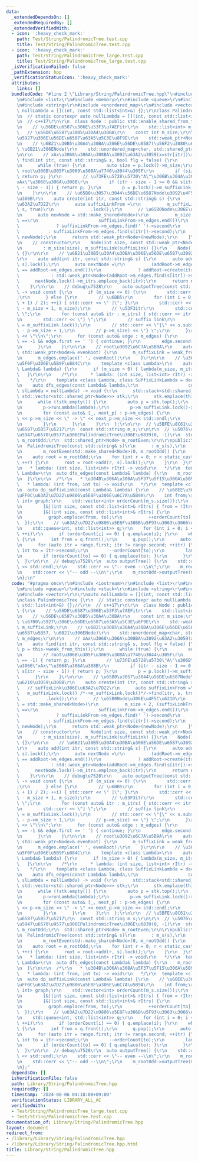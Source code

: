 ```yaml
---
data:
  _extendedDependsOn: []
  _extendedRequiredBy: []
  _extendedVerifiedWith:
  - icon: ':heavy_check_mark:'
    path: Test/String/PalindromicTree.test.cpp
    title: Test/String/PalindromicTree.test.cpp
  - icon: ':heavy_check_mark:'
    path: Test/String/PalindromicTree_large.test.cpp
    title: Test/String/PalindromicTree_large.test.cpp
  _isVerificationFailed: false
  _pathExtension: hpp
  _verificationStatusIcon: ':heavy_check_mark:'
  attributes:
    links: []
  bundledCode: "#line 2 \"Library/String/PalindromicTree.hpp\"\n#include <iostream>\r\
    \n#include <list>\r\n#include <memory>\r\n#include <queue>\r\n#include <stack>\r\
    \n#include <string>\r\n#include <unordered_map>\r\n#include <vector>\r\n\r\nauto\
    \ nullLambda = [](int, const std::list<int>&) {};\r\nclass PalindromicTree {\r\
    \n  // static constexpr auto nullLambda = [](int, const std::list<int>&) {};//\r\
    \n  // c++17\r\n\r\n  class Node : public std::enable_shared_from_this<Node> {\r\
    \n    // \u56DE\u6587\u306E\u53F3\u7AEFitr\r\n    std::list<int> m_itrs;\r\n \
    \   // \u56DE\u6587\u30B5\u30A4\u30BA\r\n    const int m_size;\r\n\r\n    // \u6700\
    \u5927\u306E\u56DE\u6587\u63A5\u5C3E\u8F9E\r\n    std::weak_ptr<Node> m_suffixLink;\r\
    \n    // \u6B21\u30B5\u30A4\u30BA\u306E\u56DE\u6587(\u56F2\u3080\u6587\u5B57,\
    \ \u6B21\u306ENode)\r\n    std::unordered_map<char, std::shared_ptr<Node>> m_edges;\r\
    \n\r\n    // xAx\u3068\u306A\u308BA\u3092\u63A2\u3059(x=str[itr])\r\n    auto\
    \ find(int itr, const std::string& s, bool flg = false) {\r\n      auto p = this->weak_from_this();\r\
    \n      while (true) {\r\n        auto size = p.lock()->m_size;\r\n        //\
    \ root\u306B\u305F\u3069\u308A\u7740\u3044\u305F\r\n        if (size == -1) {\
    \ return p; }\r\n        // \u73FE\u5728\u5730\"A\"\u306B\u304A\u3044\u3066\"\
    xAx\"\u3068\u306A\u308B\r\n        if (itr - size - 1 >= 0 && s[itr] == s[itr\
    \ - size - 1]) { return p; }\r\n        p = p.lock()->m_suffixLink;\r\n      }\r\
    \n    }\r\n\r\n    // \u65B0\u3057\u3044\u56DE\u6587Node\u3092\u4F5C\u6210\u3059\
    \u308B\r\n    auto create(int itr, const std::string& s) {\r\n      // suffixLink\u306E\
    \u63A2\u7D22\r\n      auto suffixLinkFrom =\r\n          m_suffixLink.lock() /*->m_suffixLink.lock()*/->find(itr,\
    \ s, true)\r\n              .lock();\r\n      // \u65B0Node\u306E\u4F5C\u6210\r\
    \n      auto newNode = std::make_shared<Node>(\r\n          m_size + 2, (suffixLinkFrom->m_edges.find(s[itr])\
    \ ==\r\n                       suffixLinkFrom->m_edges.end())\r\n            \
    \              ? suffixLinkFrom->m_edges.find(' ')->second\r\n               \
    \           : suffixLinkFrom->m_edges.find(s[itr])->second);\r\n      m_edges.emplace(s[itr],\
    \ newNode);\r\n      return std::weak_ptr<Node>(newNode);\r\n    }\r\n\r\n  public:\r\
    \n    // constructor\r\n    Node(int size, const std::weak_ptr<Node>& suffixLink)\r\
    \n        : m_size(size), m_suffixLink(suffixLink) {}\r\n    Node() : m_size(-1)\
    \ {}\r\n\r\n    // \u6B21\u30B5\u30A4\u30BA\u306E\u56DE\u6587\u3092\u8FFD\u52A0\
    \r\n    auto add(int itr, const std::string& s) {\r\n      auto addRoot = find(itr,\
    \ s).lock();\r\n      auto nextNode =\r\n          (addRoot->m_edges.find(s[itr])\
    \ == addRoot->m_edges.end())\r\n              ? addRoot->create(itr, s)\r\n  \
    \            : std::weak_ptr<Node>(addRoot->m_edges.find(s[itr])->second);\r\n\
    \      nextNode.lock()->m_itrs.emplace_back(itr);\r\n      return nextNode;\r\n\
    \    }\r\n\r\n    // debug\u7528\r\n    auto outputTree(const std::string& s)\
    \ -> void const {\r\n      if (m_size <= 0) {\r\n        std::cerr << \"root\"\
    ;\r\n      } else {\r\n        // \u6BB5\r\n        for (int i = 0; (i < (m_size\
    \ + 1) / 2); ++i) { std::cerr << \" |\"; }\r\n        std::cerr << \"- \" << s.substr(*m_itrs.begin()\
    \ - m_size + 1, m_size);\r\n        // \u53F3itr\r\n        std::cerr << \" [\
    \ \";\r\n        for (const auto& itr : m_itrs) { std::cerr << itr << \" \"; }\r\
    \n        std::cerr << \"] \";\r\n        // suffix link\r\n        // auto p\
    \ = m_suffixLink.lock();\r\n        // std::cerr << \"{\" << s.substr(*p->m_itrs.begin()\
    \ - p->m_size + 1,\r\n        // p->m_size) << \"} \";\r\n      }\r\n      std::cerr\
    \ << \"\\n\";\r\n      for (const auto& edge : m_edges) {\r\n        if (m_size\
    \ == -1 && edge.first == ' ') { continue; }\r\n        edge.second->outputTree(s);\r\
    \n      }\r\n    }\r\n\r\n    // root\u3092\u6C7A\u5B9A\r\n    auto isOddRoot(const\
    \ std::weak_ptr<Node>& evenRoot) {\r\n      m_suffixLink = weak_from_this();\r\
    \n      m_edges.emplace(' ', evenRoot);\r\n    }\r\n\r\n    // \u30E9\u30E0\u30C0\
    \u5F0F\u306E\u5B9F\u884C\r\n    template <class Lambda>\r\n    auto runLambda(const\
    \ Lambda& lambda) {\r\n      if (m_size > 0) { lambda(m_size, m_itrs); }\r\n \
    \   }\r\n\r\n    /*\r\n     * lambda: (int size, list<int> rItr) -> void\r\n \
    \    */\r\n    template <class Lambda, class SuffixLinkLambda = decltype(nullLambda)>\r\
    \n    auto dfs_edges(const Lambda& lambda,\r\n                   const SuffixLinkLambda&\
    \ slLambda = nullLambda) -> void {\r\n      std::stack<std::shared_ptr<Node>,\
    \ std::vector<std::shared_ptr<Node>>> stk;\r\n      stk.emplace(this->weak_from_this().lock());\r\
    \n      while (!stk.empty()) {\r\n        auto p = stk.top();\r\n        stk.pop();\r\
    \n        p->runLambda(lambda);\r\n        p->m_suffixLink.lock()->runLambda(slLambda);\r\
    \n        for (const auto& [_, next_p] : p->m_edges) {\r\n          // std::cerr\
    \ << p->m_size << \" -> \" << next_p->m_size << std::endl;\r\n          stk.emplace(next_p);\r\
    \n        }\r\n      }\r\n    }\r\n  };\r\n\r\n  // \u5BFE\u8C61\u3068\u306A\u308B\
    \u6587\u5B57\u5217\r\n  const std::string m_s;\r\n\r\n  // \u5076\u6570\u9577\uFF0C\
    \u5947\u6570\u9577\u306EPalindromicTree\u306E\u6839(0, -1)\r\n  std::shared_ptr<Node>\
    \ m_rootOdd;\r\n  std::shared_ptr<Node> m_rootEven;\r\n\r\npublic:\r\n  // constructor\r\
    \n  PalindromicTree(const std::string& s)\r\n      : m_s(s),\r\n        m_rootOdd(std::make_shared<Node>()),\r\
    \n        m_rootEven(std::make_shared<Node>(0, m_rootOdd)) {\r\n    m_rootOdd->isOddRoot(m_rootEven);\r\
    \n    auto root = m_rootOdd;\r\n    for (int r = 0; r < static_cast<int>(s.size());\
    \ ++r) {\r\n      root = root->add(r, s).lock();\r\n    }\r\n  }\r\n\r\n  /*\r\
    \n   * lambda: (int size, list<int> rItr) -> void\r\n   */\r\n  template <class\
    \ Lambda>\r\n  auto dfs_edges(const Lambda& lambda) {\r\n    m_rootOdd->dfs_edges(lambda);\r\
    \n  }\r\n\r\n  /*\r\n   * \u304B\u306A\u308A\u5F37\u5F15\u306A\u5B9F\u88C5\r\n\
    \   * lambda: (int from, int to) -> void\r\n   */\r\n  template <class Lambda>\r\
    \n  auto dp_suffixLink(const Lambda& lambda) {\r\n    // \u68EE\u306E\u751F\u6210\
    \uFF0C\u63A2\u7D22\u9806\u5E8F\u306E\u6C7A\u5B9A\r\n    int from;\r\n    std::unordered_map<int,\
    \ int> graph;\r\n    std::vector<int> orderCount(m_s.size());\r\n    m_rootOdd->dfs_edges(\r\
    \n        [&](int size, const std::list<int>& rItrs) { from = rItrs.front(); },\r\
    \n        [&](int size, const std::list<int>& rItrs) {\r\n          int to = rItrs.front();\r\
    \n          graph.emplace(from, to);\r\n          ++orderCount[to];\r\n      \
    \  });\r\n    // \u63A2\u7D22\u9806\u5E8F\u306B\u5F93\u3063\u3066\u51E6\u7406\r\
    \n    std::queue<int, std::list<int>> q;\r\n    for (int i = 0; i < static_cast<int>(m_s.size());\
    \ ++i)\r\n      if (orderCount[i] == 0) { q.emplace(i); }\r\n    while (!q.empty())\
    \ {\r\n      int from = q.front();\r\n      q.pop();\r\n      auto range = graph.equal_range(from);\r\
    \n      for (auto itr = range.first; itr != range.second; ++itr) {\r\n       \
    \ int to = itr->second;\r\n        --orderCount[to];\r\n        lambda(from, to);\r\
    \n        if (orderCount[to] == 0) { q.emplace(to); }\r\n      }\r\n    }\r\n\
    \  }\r\n\r\n  // debug\u7528\r\n  auto outputTree() {\r\n    std::cerr << m_s\
    \ << std::endl;\r\n    std::cerr << \"-- even --\\n\";\r\n    m_rootEven->outputTree(m_s);\r\
    \n    std::cerr << \"-- odd --\\n\";\r\n    m_rootOdd->outputTree(m_s);\r\n  }\r\
    \n};\n"
  code: "#pragma once\r\n#include <iostream>\r\n#include <list>\r\n#include <memory>\r\
    \n#include <queue>\r\n#include <stack>\r\n#include <string>\r\n#include <unordered_map>\r\
    \n#include <vector>\r\n\r\nauto nullLambda = [](int, const std::list<int>&) {};\r\
    \nclass PalindromicTree {\r\n  // static constexpr auto nullLambda = [](int, const\
    \ std::list<int>&) {};//\r\n  // c++17\r\n\r\n  class Node : public std::enable_shared_from_this<Node>\
    \ {\r\n    // \u56DE\u6587\u306E\u53F3\u7AEFitr\r\n    std::list<int> m_itrs;\r\
    \n    // \u56DE\u6587\u30B5\u30A4\u30BA\r\n    const int m_size;\r\n\r\n    //\
    \ \u6700\u5927\u306E\u56DE\u6587\u63A5\u5C3E\u8F9E\r\n    std::weak_ptr<Node>\
    \ m_suffixLink;\r\n    // \u6B21\u30B5\u30A4\u30BA\u306E\u56DE\u6587(\u56F2\u3080\
    \u6587\u5B57, \u6B21\u306ENode)\r\n    std::unordered_map<char, std::shared_ptr<Node>>\
    \ m_edges;\r\n\r\n    // xAx\u3068\u306A\u308BA\u3092\u63A2\u3059(x=str[itr])\r\
    \n    auto find(int itr, const std::string& s, bool flg = false) {\r\n      auto\
    \ p = this->weak_from_this();\r\n      while (true) {\r\n        auto size = p.lock()->m_size;\r\
    \n        // root\u306B\u305F\u3069\u308A\u7740\u3044\u305F\r\n        if (size\
    \ == -1) { return p; }\r\n        // \u73FE\u5728\u5730\"A\"\u306B\u304A\u3044\
    \u3066\"xAx\"\u3068\u306A\u308B\r\n        if (itr - size - 1 >= 0 && s[itr] ==\
    \ s[itr - size - 1]) { return p; }\r\n        p = p.lock()->m_suffixLink;\r\n\
    \      }\r\n    }\r\n\r\n    // \u65B0\u3057\u3044\u56DE\u6587Node\u3092\u4F5C\
    \u6210\u3059\u308B\r\n    auto create(int itr, const std::string& s) {\r\n   \
    \   // suffixLink\u306E\u63A2\u7D22\r\n      auto suffixLinkFrom =\r\n       \
    \   m_suffixLink.lock() /*->m_suffixLink.lock()*/->find(itr, s, true)\r\n    \
    \          .lock();\r\n      // \u65B0Node\u306E\u4F5C\u6210\r\n      auto newNode\
    \ = std::make_shared<Node>(\r\n          m_size + 2, (suffixLinkFrom->m_edges.find(s[itr])\
    \ ==\r\n                       suffixLinkFrom->m_edges.end())\r\n            \
    \              ? suffixLinkFrom->m_edges.find(' ')->second\r\n               \
    \           : suffixLinkFrom->m_edges.find(s[itr])->second);\r\n      m_edges.emplace(s[itr],\
    \ newNode);\r\n      return std::weak_ptr<Node>(newNode);\r\n    }\r\n\r\n  public:\r\
    \n    // constructor\r\n    Node(int size, const std::weak_ptr<Node>& suffixLink)\r\
    \n        : m_size(size), m_suffixLink(suffixLink) {}\r\n    Node() : m_size(-1)\
    \ {}\r\n\r\n    // \u6B21\u30B5\u30A4\u30BA\u306E\u56DE\u6587\u3092\u8FFD\u52A0\
    \r\n    auto add(int itr, const std::string& s) {\r\n      auto addRoot = find(itr,\
    \ s).lock();\r\n      auto nextNode =\r\n          (addRoot->m_edges.find(s[itr])\
    \ == addRoot->m_edges.end())\r\n              ? addRoot->create(itr, s)\r\n  \
    \            : std::weak_ptr<Node>(addRoot->m_edges.find(s[itr])->second);\r\n\
    \      nextNode.lock()->m_itrs.emplace_back(itr);\r\n      return nextNode;\r\n\
    \    }\r\n\r\n    // debug\u7528\r\n    auto outputTree(const std::string& s)\
    \ -> void const {\r\n      if (m_size <= 0) {\r\n        std::cerr << \"root\"\
    ;\r\n      } else {\r\n        // \u6BB5\r\n        for (int i = 0; (i < (m_size\
    \ + 1) / 2); ++i) { std::cerr << \" |\"; }\r\n        std::cerr << \"- \" << s.substr(*m_itrs.begin()\
    \ - m_size + 1, m_size);\r\n        // \u53F3itr\r\n        std::cerr << \" [\
    \ \";\r\n        for (const auto& itr : m_itrs) { std::cerr << itr << \" \"; }\r\
    \n        std::cerr << \"] \";\r\n        // suffix link\r\n        // auto p\
    \ = m_suffixLink.lock();\r\n        // std::cerr << \"{\" << s.substr(*p->m_itrs.begin()\
    \ - p->m_size + 1,\r\n        // p->m_size) << \"} \";\r\n      }\r\n      std::cerr\
    \ << \"\\n\";\r\n      for (const auto& edge : m_edges) {\r\n        if (m_size\
    \ == -1 && edge.first == ' ') { continue; }\r\n        edge.second->outputTree(s);\r\
    \n      }\r\n    }\r\n\r\n    // root\u3092\u6C7A\u5B9A\r\n    auto isOddRoot(const\
    \ std::weak_ptr<Node>& evenRoot) {\r\n      m_suffixLink = weak_from_this();\r\
    \n      m_edges.emplace(' ', evenRoot);\r\n    }\r\n\r\n    // \u30E9\u30E0\u30C0\
    \u5F0F\u306E\u5B9F\u884C\r\n    template <class Lambda>\r\n    auto runLambda(const\
    \ Lambda& lambda) {\r\n      if (m_size > 0) { lambda(m_size, m_itrs); }\r\n \
    \   }\r\n\r\n    /*\r\n     * lambda: (int size, list<int> rItr) -> void\r\n \
    \    */\r\n    template <class Lambda, class SuffixLinkLambda = decltype(nullLambda)>\r\
    \n    auto dfs_edges(const Lambda& lambda,\r\n                   const SuffixLinkLambda&\
    \ slLambda = nullLambda) -> void {\r\n      std::stack<std::shared_ptr<Node>,\
    \ std::vector<std::shared_ptr<Node>>> stk;\r\n      stk.emplace(this->weak_from_this().lock());\r\
    \n      while (!stk.empty()) {\r\n        auto p = stk.top();\r\n        stk.pop();\r\
    \n        p->runLambda(lambda);\r\n        p->m_suffixLink.lock()->runLambda(slLambda);\r\
    \n        for (const auto& [_, next_p] : p->m_edges) {\r\n          // std::cerr\
    \ << p->m_size << \" -> \" << next_p->m_size << std::endl;\r\n          stk.emplace(next_p);\r\
    \n        }\r\n      }\r\n    }\r\n  };\r\n\r\n  // \u5BFE\u8C61\u3068\u306A\u308B\
    \u6587\u5B57\u5217\r\n  const std::string m_s;\r\n\r\n  // \u5076\u6570\u9577\uFF0C\
    \u5947\u6570\u9577\u306EPalindromicTree\u306E\u6839(0, -1)\r\n  std::shared_ptr<Node>\
    \ m_rootOdd;\r\n  std::shared_ptr<Node> m_rootEven;\r\n\r\npublic:\r\n  // constructor\r\
    \n  PalindromicTree(const std::string& s)\r\n      : m_s(s),\r\n        m_rootOdd(std::make_shared<Node>()),\r\
    \n        m_rootEven(std::make_shared<Node>(0, m_rootOdd)) {\r\n    m_rootOdd->isOddRoot(m_rootEven);\r\
    \n    auto root = m_rootOdd;\r\n    for (int r = 0; r < static_cast<int>(s.size());\
    \ ++r) {\r\n      root = root->add(r, s).lock();\r\n    }\r\n  }\r\n\r\n  /*\r\
    \n   * lambda: (int size, list<int> rItr) -> void\r\n   */\r\n  template <class\
    \ Lambda>\r\n  auto dfs_edges(const Lambda& lambda) {\r\n    m_rootOdd->dfs_edges(lambda);\r\
    \n  }\r\n\r\n  /*\r\n   * \u304B\u306A\u308A\u5F37\u5F15\u306A\u5B9F\u88C5\r\n\
    \   * lambda: (int from, int to) -> void\r\n   */\r\n  template <class Lambda>\r\
    \n  auto dp_suffixLink(const Lambda& lambda) {\r\n    // \u68EE\u306E\u751F\u6210\
    \uFF0C\u63A2\u7D22\u9806\u5E8F\u306E\u6C7A\u5B9A\r\n    int from;\r\n    std::unordered_map<int,\
    \ int> graph;\r\n    std::vector<int> orderCount(m_s.size());\r\n    m_rootOdd->dfs_edges(\r\
    \n        [&](int size, const std::list<int>& rItrs) { from = rItrs.front(); },\r\
    \n        [&](int size, const std::list<int>& rItrs) {\r\n          int to = rItrs.front();\r\
    \n          graph.emplace(from, to);\r\n          ++orderCount[to];\r\n      \
    \  });\r\n    // \u63A2\u7D22\u9806\u5E8F\u306B\u5F93\u3063\u3066\u51E6\u7406\r\
    \n    std::queue<int, std::list<int>> q;\r\n    for (int i = 0; i < static_cast<int>(m_s.size());\
    \ ++i)\r\n      if (orderCount[i] == 0) { q.emplace(i); }\r\n    while (!q.empty())\
    \ {\r\n      int from = q.front();\r\n      q.pop();\r\n      auto range = graph.equal_range(from);\r\
    \n      for (auto itr = range.first; itr != range.second; ++itr) {\r\n       \
    \ int to = itr->second;\r\n        --orderCount[to];\r\n        lambda(from, to);\r\
    \n        if (orderCount[to] == 0) { q.emplace(to); }\r\n      }\r\n    }\r\n\
    \  }\r\n\r\n  // debug\u7528\r\n  auto outputTree() {\r\n    std::cerr << m_s\
    \ << std::endl;\r\n    std::cerr << \"-- even --\\n\";\r\n    m_rootEven->outputTree(m_s);\r\
    \n    std::cerr << \"-- odd --\\n\";\r\n    m_rootOdd->outputTree(m_s);\r\n  }\r\
    \n};"
  dependsOn: []
  isVerificationFile: false
  path: Library/String/PalindromicTree.hpp
  requiredBy: []
  timestamp: '2024-08-06 04:18:00+09:00'
  verificationStatus: LIBRARY_ALL_AC
  verifiedWith:
  - Test/String/PalindromicTree_large.test.cpp
  - Test/String/PalindromicTree.test.cpp
documentation_of: Library/String/PalindromicTree.hpp
layout: document
redirect_from:
- /library/Library/String/PalindromicTree.hpp
- /library/Library/String/PalindromicTree.hpp.html
title: Library/String/PalindromicTree.hpp
---
```

